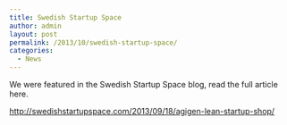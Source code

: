 ```yaml
---
title: Swedish Startup Space
author: admin
layout: post
permalink: /2013/10/swedish-startup-space/
categories:
  - News
---
```

We were featured in the Swedish Startup Space blog, read the full article here.

<http://swedishstartupspace.com/2013/09/18/agigen-lean-startup-shop/>
